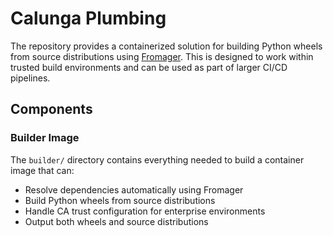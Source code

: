 # Calunga Plumbing

The repository provides a containerized solution for building Python wheels from source
distributions using [Fromager](https://github.com/python-wheel-build/fromager). This is designed to
work within trusted build environments and can be used as part of larger CI/CD pipelines.

## Components

### Builder Image

The `builder/` directory contains everything needed to build a container image that can:

- Resolve dependencies automatically using Fromager
- Build Python wheels from source distributions
- Handle CA trust configuration for enterprise environments
- Output both wheels and source distributions
